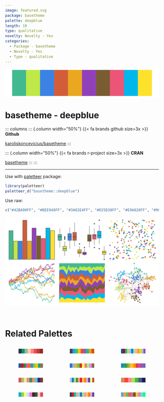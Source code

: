 ```yaml
---
image: featured.svg
package: basetheme
palette: deepblue
length: 10
type: qualitative
novelty: Novelty - Yes
categories:
  - Package - basetheme
  - Novelty - Yes
  - Type - qualitative
---
```


![](featured.svg)

# basetheme - deepblue 

::: columns
::: {.column width="50%"}
{{< fa brands github size=3x >}}
**Github**

[karoliskoncevicius/basetheme](https://github.com/karoliskoncevicius/basetheme)
:::

::: {.column width="50%"}
{{< fa brands r-project size=3x >}}
**CRAN**

[basetheme](https://CRAN.R-project.org/package=basetheme)
:::
:::

<hr> 

Use with [paletteer](https://emilhvitfeldt.github.io/paletteer/) package:

```r
library(paletteer)
paletteer_d("basetheme::deepblue")
```

Use raw:

```r
c("#42BA90FF", "#BEE948FF", "#3A82E4FF", "#D25D38FF", "#E9A820FF", "#9041BAFF", "#795C32FF", "#EC5578FF", "#00B7EBFF", "#FEE12BFF")
``` 

![](examples.png) 

<br>

# Related Palettes

<div class="list" style="display: grid; grid-template-columns: auto auto auto;"> <figure class="figure">
<a href="../../awtools/a_palette/"> <img src="../../awtools/a_palette/featured.svg" style="width: 100%;" class="figure-img"></a>
</figure> <figure class="figure">
<a href="../../ggthemr/flat/"> <img src="../../ggthemr/flat/featured.svg" style="width: 100%;" class="figure-img"></a>
</figure> <figure class="figure">
<a href="../../tidyquant/tq_dark/"> <img src="../../tidyquant/tq_dark/featured.svg" style="width: 100%;" class="figure-img"></a>
</figure> <figure class="figure">
<a href="../../yarrr/basel/"> <img src="../../yarrr/basel/featured.svg" style="width: 100%;" class="figure-img"></a>
</figure> <figure class="figure">
<a href="../../basetheme/dark/"> <img src="../../basetheme/dark/featured.svg" style="width: 100%;" class="figure-img"></a>
</figure> <figure class="figure">
<a href="../../ggthemes/Classic_Cyclic/"> <img src="../../ggthemes/Classic_Cyclic/featured.svg" style="width: 100%;" class="figure-img"></a>
</figure> <figure class="figure">
<a href="../../peRReo/calle13/"> <img src="../../peRReo/calle13/featured.svg" style="width: 100%;" class="figure-img"></a>
</figure> <figure class="figure">
<a href="../../RColorBrewer/Paired/"> <img src="../../RColorBrewer/Paired/featured.svg" style="width: 100%;" class="figure-img"></a>
</figure> <figure class="figure">
<a href="../../LaCroixColoR/KiwiSandia/"> <img src="../../LaCroixColoR/KiwiSandia/featured.svg" style="width: 100%;" class="figure-img"></a>
</figure> <figure class="figure">
<a href="../../tvthemes/rickAndMorty/"> <img src="../../tvthemes/rickAndMorty/featured.svg" style="width: 100%;" class="figure-img"></a>
</figure> <figure class="figure">
<a href="../../tidyquant/tq_light/"> <img src="../../tidyquant/tq_light/featured.svg" style="width: 100%;" class="figure-img"></a>
</figure> <figure class="figure">
<a href="../../basetheme/clean/"> <img src="../../basetheme/clean/featured.svg" style="width: 100%;" class="figure-img"></a>
</figure> 
</div>
